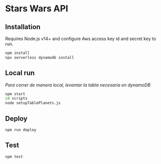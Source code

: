 # Stars Wars API

## Installation
Requires Node.js v14+ and configure Aws access key id and secret key to run.
```sh
npm install
npx serverless dynamodb install
```

## Local run
_Para correr de manera local, levantar la tabla necesaria en dynamoDB_
```sh
npm start
cd scripts
node setupTablePlanets.js
```

## Deploy
```sh
npm run deploy
```

## Test
```sh
npm test
```